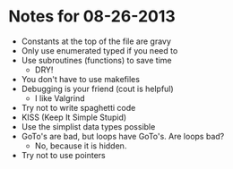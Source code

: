 # Notes for 08-26-2013

* Constants at the top of the file are gravy
* Only use enumerated typed if you need to
* Use subroutines (functions) to save time
	* DRY!
* You don't have to use makefiles
* Debugging is your friend (cout is helpful)
	* I like Valgrind
* Try not to write spaghetti code
* KISS (Keep It Simple Stupid)
* Use the simplist data types possible
* GoTo's are bad, but loops have GoTo's. Are loops bad?
	* No, because it is hidden.
* Try not to use pointers
